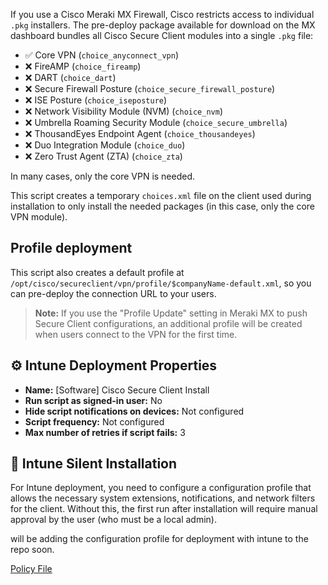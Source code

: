 If you use a Cisco Meraki MX Firewall, Cisco restricts access to individual `.pkg` installers. The pre-deploy package available for download on the MX dashboard bundles all Cisco Secure Client modules into a single `.pkg` file:

- ✅ Core VPN (`choice_anyconnect_vpn`)
- ❌ FireAMP (`choice_fireamp`)
- ❌ DART (`choice_dart`)
- ❌ Secure Firewall Posture (`choice_secure_firewall_posture`)
- ❌ ISE Posture (`choice_iseposture`)
- ❌ Network Visibility Module (NVM) (`choice_nvm`)
- ❌ Umbrella Roaming Security Module (`choice_secure_umbrella`)
- ❌ ThousandEyes Endpoint Agent (`choice_thousandeyes`)
- ❌ Duo Integration Module (`choice_duo`)
- ❌ Zero Trust Agent (ZTA) (`choice_zta`)

In many cases, only the core VPN is needed.

This script creates a temporary `choices.xml` file on the client used during installation to only install the needed packages (in this case, only the core VPN module).
## Profile deployment

This script also creates a default profile at `/opt/cisco/secureclient/vpn/profile/$companyName-default.xml`, so you can pre-deploy the connection URL to your users.

> **Note:** If you use the "Profile Update" setting in Meraki MX to push Secure Client configurations, an additional profile will be created when users connect to the VPN for the first time.

## ⚙️ Intune Deployment Properties

- **Name:** [Software] Cisco Secure Client Install
- **Run script as signed-in user:** No
- **Hide script notifications on devices:** Not configured
- **Script frequency:** Not configured
- **Max number of retries if script fails:** 3

## 📖 Intune Silent Installation

For Intune deployment, you need to configure a configuration profile that allows the necessary system extensions, notifications, and network filters for the client. Without this, the first run after installation will require manual approval by the user (who must be a local admin).

will be adding the configuration profile for deployment with intune to the repo soon. 

[Policy File](https://github.com/lostinvasion/secure-client-deployment-macOS/blob/main/policy-template.json)
